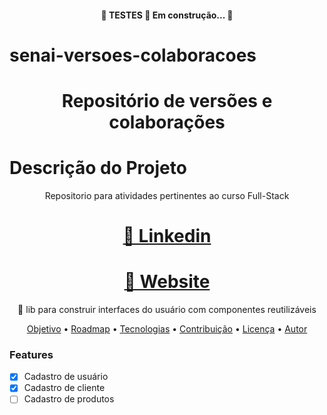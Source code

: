 <h4 align="center"> 
	🚧  TESTES 🚀 Em construção...  🚧
</h4>

# senai-versoes-colaboracoes
<h1 align="center">Repositório de versões e colaborações</h1>

# Descrição do Projeto
<p align="center">Repositorio para atividades pertinentes ao curso Full-Stack</p>

<h1 align="center">
    <a href="https://br.linkedin.com/in/brenerpittner">🔗 Linkedin</a>
</h1>
<h1 align="center">
<a href=https://sites.google.com/view/pittner>🔗 Website</a>
</h1>

<p align="center">🚀 lib para construir interfaces do usuário com componentes reutilizáveis</p>


<p align="center">
 <a href="#objetivo">Objetivo</a> •
 <a href="#roadmap">Roadmap</a> • 
 <a href="#tecnologias">Tecnologias</a> • 
 <a href="#contribuicao">Contribuição</a> • 
 <a href="#licenc-a">Licença</a> • 
 <a href="#autor">Autor</a>
</p>

### Features
- [x] Cadastro de usuário
- [x] Cadastro de cliente
- [ ] Cadastro de produtos